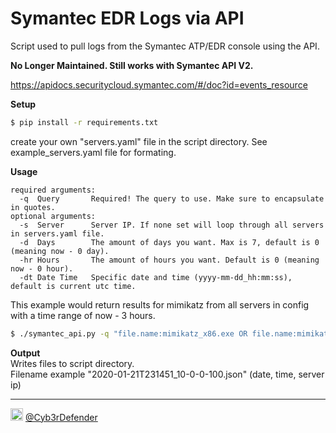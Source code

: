 # Symantec EDR Logs via API
Script used to pull logs from the Symantec ATP/EDR console using the API.

**No Longer Maintained. Still works with Symantec API V2.**
  
https://apidocs.securitycloud.symantec.com/#/doc?id=events_resource  
  
**Setup**  
```bash
$ pip install -r requirements.txt
```
create your own "servers.yaml" file in the script directory. See example_servers.yaml file for formating.

**Usage**  

```text  
required arguments:  
  -q  Query       Required! The query to use. Make sure to encapsulate in quotes.  
optional arguments:  
  -s  Server      Server IP. If none set will loop through all servers in servers.yaml file.
  -d  Days        The amount of days you want. Max is 7, default is 0 (meaning now - 0 day).
  -hr Hours       The amount of hours you want. Default is 0 (meaning now - 0 hour).
  -dt Date Time   Specific date and time (yyyy-mm-dd_hh:mm:ss), default is current utc time.
```  
This example would return results for mimikatz from all servers in config with a time range of now - 3 hours.  
```bash
$ ./symantec_api.py -q "file.name:mimikatz_x86.exe OR file.name:mimikatz.exe" -hr 3
```  

**Output**  
Writes files to script directory.  
Filename example "2020-01-21T231451_10-0-0-100.json" (date, time, server ip)  
  
----  
<img src="https://cdn.cdnlogo.com/logos/t/48/twitter.png" width="20px"> [@Cyb3rDefender](https://twitter.com/Cyb3rDefender)
